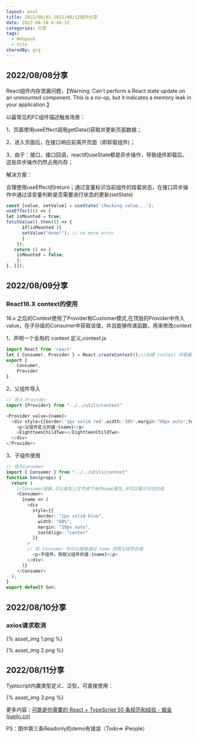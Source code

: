 ```yaml
---
layout: post
title: 2022/08/01-2022/08/12组内分享
date: 2022-08-10 8:46:32
categories: 分享
tags:
  - Webpack
  - Vite
sharedBy: gcg
---
```


## 2022/08/08分享

React组件内存泄漏问题，【Warning: Can't perform a React state update on an unmounted component. This is a no-op, but it indicates a memory leak in your application.】

以最常见的FC组件描述触发场景：

1、页面使用useEffect调用getData()获取并更新页面数据；

2、进入页面后，在接口响应前离开页面（即卸载组件)；

3、由于：接口，接口回调，react的useState都是异步操作，导致组件卸载后，这些异步操作仍然占用内存；

解决方案：

合理使用useEffect的return；通过变量标识当前组件的挂载状态，在接口异步操作中通过该变量判断是否需要进行状态的更新(setState)

~~~ typescript
const [value, setValue] = useState('checking value...');
useEffect(() => {
let isMounted = true;
fetchValue().then(() => {
      if(isMounted ){
      setValue("done!"); // no more error
      } 
    });
   return () => {
    isMounted = false;
    };
}, []);
~~~

## 2022/08/09分享

### React16.X context的使用

16.x 之后的Context使用了Provider和Customer模式,在顶层的Provider中传入value，在子孙级的Consumer中获取该值，并且能够传递函数，用来修改context

1、声明一个全局的 context 定义,context.js

~~~ typescript
import React from 'react'
let { Consumer, Provider } = React.createContext();//创建 context 并暴露Consumer和Provider模式
export {
    Consumer,
    Provider
}
~~~

2、父组件导入

~~~ typescript
// 导入 Provider
import {Provider} from "../../utils/context"

<Provider value={name}>
  <div style={{border:'1px solid red',width:'30%',margin:'50px auto',textAlign:'center'}}>
    <p>父组件定义的值:{name}</p>
    <EightteenChildTwo></EightteenChildTwo>
  </div>
</Provider>
~~~

3、子组件使用

~~~ typescript
// 导入Consumer
import { Consumer } from "../../utils/context"
function Son(props) {
  return (
    //Consumer容器,可以拿到上文传递下来的name属性,并可以展示对应的值
    <Consumer>
      {name => (
        <div
          style={{
            border: "1px solid blue",
            width: "60%",
            margin: "20px auto",
            textAlign: "center"
          }}
        >
        // 在 Consumer 中可以直接通过 name 获取父组件的值
          <p>子组件。获取父组件的值:{name}</p>
        </div>
      )}
    </Consumer>
  );
}
export default Son;
~~~

## 2022/08/10分享

### axios请求取消

{% asset_img 1.png %}

{% asset_img 2.png %}

## 2022/08/11分享

Typtscript内置类型定义、泛型，可直接使用：

{% asset_img 3.png %}

更多内容：[可能是你需要的 React + TypeScript 50 条规范和经验 - 掘金 (juejin.cn)](https://juejin.cn/post/6844903849166110728)

PS：图中第三条Readonly的demo有错误（Todo=> iPeople）